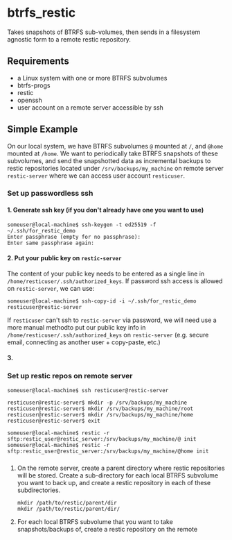 # btrfs_restic
Takes snapshots of BTRFS sub-volumes, then sends in a filesystem agnostic form to a remote restic repository.

## Requirements
- a Linux system with one or more BTRFS subvolumes
- btrfs-progs
- restic
- openssh
- user account on a remote server accessible by ssh

## Simple Example

On our local system, we have BTRFS subvolumes `@` mounted at `/`, and `@home` mounted at `/home`. We want to periodically take BTRFS snapshots of these subvolumes, and send the snapshotted data as incremental backups to restic repositories located under `/srv/backups/my_machine` on remote server `restic-server` where we can access user account `resticuser`.


### Set up passwordless ssh

#### 1. Generate ssh key (if you don't already have one you want to use) 
```
someuser@local-machine$ ssh-keygen -t ed25519 -f ~/.ssh/for_restic_demo
Enter passphrase (empty for no passphrase): 
Enter same passphrase again:
```

#### 2. Put your public key on `restic-server`

The content of your public key needs to be entered as a single line in `/home/resticuser/.ssh/authorized_keys`. If password ssh access is allowed on `restic-server`, we can use:
```
someuser@local-machine$ ssh-copy-id -i ~/.ssh/for_restic_demo resticuser@restic-server
```
If `resticuser` can't ssh to `restic-server` via password, we will need use a more manual methodto put our public key info in `/home/resticuser/.ssh/authorized_keys` on `restic-server`  (e.g. secure email, connecting as another user + copy-paste, etc.)

#### 3. 






### Set up restic repos on remote server

```
someuser@local-machine$ ssh resticuser@restic-server

resticuser@restic-server$ mkdir -p /srv/backups/my_machine
resticuser@restic-server$ mkdir /srv/backups/my_machine/root
resticuser@restic-server$ mkdir /srv/backups/my_machine/home
resticuser@restic-server$ exit

someuser@local-machine$ restic -r sftp:restic_user@restic_server:/srv/backups/my_machine/@ init
someuser@local-machine$ restic -r sftp:restic_user@restic_server:/srv/backups/my_machine/@home init

```




### 






1. On the remote server, create a parent directory where restic repositories will be stored. Create a sub-directory for each local BTRFS subvolume you want to back up, and create a restic repository in each of these subdirectories.
    ```
    mkdir /path/to/restic/parent/dir
    mkdir /path/to/restic/parent/dir/
    ```
2. For each local BTRFS subvolume that you want to take snapshots/backups of, create a restic repository on the remote




